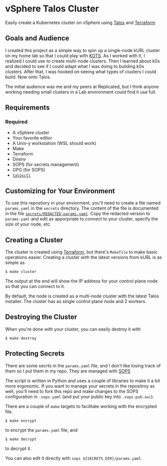 # vSphere Talos Cluster

Easily create a Kubernetes cluster on vSphere using [Talos](https://talos.dev)
and [Terraform](https://terraform.io)

## Goals and Audience

I created this project as a simple way to spin up a single-node kURL
cluster on my home lab so that I could play with [KOTS](https://kots.io).
As I worked with it, I realized I could use to create multi-node
clusters. Then I learned about k0s and decided to see if I could adapt
what I was doing to building k0s clusters. After that, I was hooked
on seeing what types of clusters I could build. Now onto Talos.

The initial audience was me and my peers at Replicated, but I think
anyone working needing small clusters in a Lab environment could find
it use full.

## Requirements

### Required

* A vSphere cluster
* Your favorite editor
* A Unix-y workstation (WSL should work)
* Make
* Terraform
* Direnv
* SOPS (for secrets management)
* GPG (for SOPS)
* [`talosctl`](https://github.com/k0sproject/k0sctl#installation)

## Customizing for Your Environment

To use this repostiory in your enviorment, you'll need to create
a file named `params.yaml` in the `secrets` directory. The content
of the file is documented in the file 
[`secrets/REDACTED-params.yaml`](secrets/REDACTED-params.yaml). 
Copy the redacted version to `params.yaml` and edit as apporpriate 
to connect to your cluster, specify the size of your node, etc.

## Creating a Cluster

The cluster is created using [Terraform](https://terraform.io), but
there's `Makefile` to make basic operations easier. Creating a
cluster with the latest versions from kURL is as simple as

```shell
$ make cluster
```

The output at the end will show the IP address for your control plane node so
that you can connect to it.

By default, the node is created as a multi-node cluster with
the latest Talos installer. The cluster has as single control plane
node and 2 workers. 

## Destroying the Cluster

When you're done with your cluster, you can easily destroy it 
with 

```shell
$ make destroy
```

## Protecting Secrets

There are some secrts in the `params.yaml` file, and I don't like
losing track of them so I put them in my repo. They are managed
with [SOPS](https://github.com/mozilla/sops)

The script is written in Python and uses a couple of libraries
to make it a bit more ergonomic. If you want to manage your secrets
in the repositroy as well, you'll need to fork this repo and make
changes to the SOPS configuration in `.sops.yaml` (and put your
public key into `.sops.pub.asc`).

There are a couple of `make` targets to facilitate working with
the encrypted file.

```shell
$ make encrypt
```

to encrypt the `params.yaml` file, and 

```shell
$ make decrypt
```

to decrypt it.

You can also edit it directly with `sops ${SECRETS_DIR}/params.yaml`.
